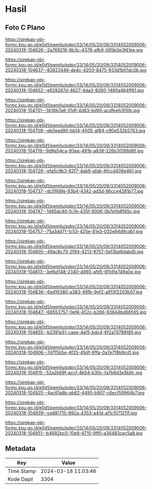 # Hasil

## Foto C Plano

https://sirekap-obj-formc.kpu.go.id/e0d1/pemilu/pdpr/33/14/05/20/09/3314052009006-20240318-104626--2a769216-8b3c-4378-afb9-095b0e3f41ee.jpg

https://sirekap-obj-formc.kpu.go.id/e0d1/pemilu/pdpr/33/14/05/20/09/3314052009006-20240318-104637--83923449-de4c-4203-8475-933d1b01dc0b.jpg

https://sirekap-obj-formc.kpu.go.id/e0d1/pemilu/pdpr/33/14/05/20/09/3314052009006-20240318-104652--e628267d-4627-4da3-8260-1480a464ff61.jpg

https://sirekap-obj-formc.kpu.go.id/e0d1/pemilu/pdpr/33/14/05/20/09/3314052009006-20240318-104701--3b16b7a6-01df-4d63-bd90-acdfeefc910b.jpg

https://sirekap-obj-formc.kpu.go.id/e0d1/pemilu/pdpr/33/14/05/20/09/3314052009006-20240318-104709--eb0ead90-bb14-4005-af84-c90e532b5763.jpg

https://sirekap-obj-formc.kpu.go.id/e0d1/pemilu/pdpr/33/14/05/20/09/3314052009006-20240318-104719--9d9e54ca-93ee-491b-a939-226b30188d6f.jpg

https://sirekap-obj-formc.kpu.go.id/e0d1/pemilu/pdpr/33/14/05/20/09/3314052009006-20240318-104729--efa5c9b3-82f7-4ab9-afab-6fccd406e461.jpg

https://sirekap-obj-formc.kpu.go.id/e0d1/pemilu/pdpr/33/14/05/20/09/3314052009006-20240318-104737--dc5f68fe-93b4-4342-ad3d-86cce4281b77.jpg

https://sirekap-obj-formc.kpu.go.id/e0d1/pemilu/pdpr/33/14/05/20/09/3314052009006-20240318-104747--1495dc40-fc7e-435f-9006-0b7efddff45c.jpg

https://sirekap-obj-formc.kpu.go.id/e0d1/pemilu/pdpr/33/14/05/20/09/3314052009006-20240318-104757--75a3dd71-1c53-425e-81e3-032e94d9cdb1.jpg

https://sirekap-obj-formc.kpu.go.id/e0d1/pemilu/pdpr/33/14/05/20/09/3314052009006-20240318-104805--49ac8c73-2f94-4213-9757-0a13be6dabd5.jpg

https://sirekap-obj-formc.kpu.go.id/e0d1/pemilu/pdpr/33/14/05/20/09/3314052009006-20240318-104813--3efbd148-2340-4965-afd5-911d1e749a0e.jpg

https://sirekap-obj-formc.kpu.go.id/e0d1/pemilu/pdpr/33/14/05/20/09/3314052009006-20240318-104836--6ed16380-a383-49fb-9ef2-a913f2203b07.jpg

https://sirekap-obj-formc.kpu.go.id/e0d1/pemilu/pdpr/33/14/05/20/09/3314052009006-20240318-104847--68553757-0ef4-452c-b286-83844bd66565.jpg

https://sirekap-obj-formc.kpu.go.id/e0d1/pemilu/pdpr/33/14/05/20/09/3314052009006-20240318-104855--b2391a51-caee-4a15-bdc4-6f2a70788f85.jpg

https://sirekap-obj-formc.kpu.go.id/e0d1/pemilu/pdpr/33/14/05/20/09/3314052009006-20240318-104906--7d7f5b5e-4f25-45df-91fa-0a7e7f8b9cd1.jpg

https://sirekap-obj-formc.kpu.go.id/e0d1/pemilu/pdpr/33/14/05/20/09/3314052009006-20240318-104915--52a2b69f-accf-4b54-b30c-fa7b6d3e5b9c.jpg

https://sirekap-obj-formc.kpu.go.id/e0d1/pemilu/pdpr/33/14/05/20/09/3314052009006-20240318-104925--4ac61a8b-ab82-4495-b907-c6ecf59964b7.jpg

https://sirekap-obj-formc.kpu.go.id/e0d1/pemilu/pdpr/33/14/05/20/09/3314052009006-20240318-104939--ce881715-992a-4353-a41d-af1c1071211f.jpg

https://sirekap-obj-formc.kpu.go.id/e0d1/pemilu/pdpr/33/14/05/20/09/3314052009006-20240318-104951--b4682bc0-10e8-4710-9ff0-a36483cec5a8.jpg


## Metadata

| Key        | Value               |
| ---------- | ------------------- |
| Time Stamp | 2024-03-18 11:03:46 |
| Kode Dapil | 3304                |



